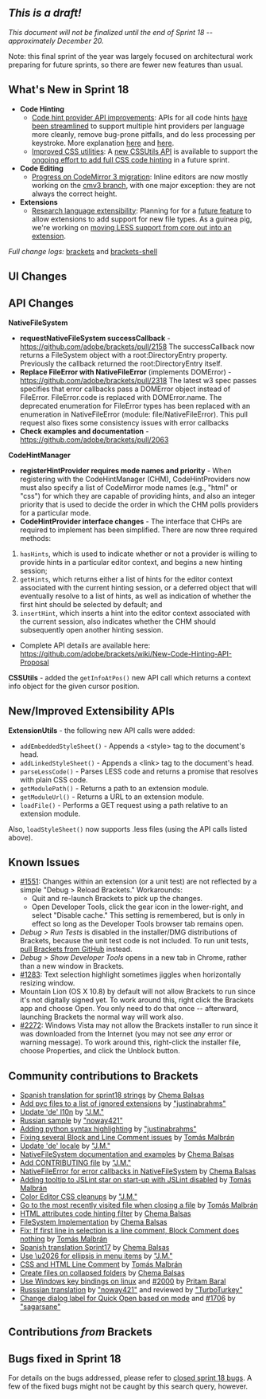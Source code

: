 _This is a draft!_
--------------------
_This document will not be finalized until the end of Sprint 18 -- approximately December 20._

Note: this final sprint of the year was largely focused on architectural work preparing for future sprints, so there are fewer new features than usual.

What's New in Sprint 18
-----------------------
* **Code Hinting**
    * [Code hint provider API improvements](https://trello.com/card/0-research-code-hint-provider-api/4f90a6d98f77505d7940ce88/723): APIs for all code hints [have been streamlined](https://github.com/adobe/brackets/wiki/New-Code-Hinting-API-Proposal) to support multiple hint providers per language more cleanly, remove bug-prone pitfalls, and do less processing per keystroke. More explanation [here](https://github.com/adobe/brackets/wiki/Code-Hinting-Functional-Specifications) and [here](https://groups.google.com/forum/?fromgroups=#!topic/brackets-dev/Luf7IN0-iAM).
    * [Improved CSS utilities](https://trello.com/card/2-css-utilities-api-to-support-code-completion/4f90a6d98f77505d7940ce88/713): A [new CSSUtils API](https://github.com/adobe/brackets/wiki/CSS-Context-API-implementation-spec) is available to support the [ongoing effort to add full CSS code hinting](https://groups.google.com/forum/?fromgroups=#!topic/brackets-dev/sAdPhV3ffOY) in a future sprint.
* **Code Editing**
    * [Progress on CodeMirror 3 migration](https://trello.com/card/2-codemirror-3-inline-editor-open-edit/4f90a6d98f77505d7940ce88/650): Inline editors are now mostly working on the [cmv3 branch](https://github.com/adobe/brackets/compare/master...cmv3), with one major exception: they are not always the correct height.
* **Extensions**
    * [Research language extensibility](https://trello.com/card/0-research-language-extensibility/4f90a6d98f77505d7940ce88/712): Planning for for a [future feature](https://trello.com/card/api-for-extensions-to-add-new-language-syntax-coloring-mode/4f90a6d98f77505d7940ce88/639) to allow extensions to add support for new file types. As a guinea pig, we're working on [moving LESS support from core out into an extension](https://trello.com/card/0-less-refactor-into-extension/4f90a6d98f77505d7940ce88/711).

_Full change logs:_ [brackets](https://github.com/adobe/brackets/compare/sprint-17...sprint-18#commits_bucket) and [brackets-shell](https://github.com/adobe/brackets-shell/compare/sprint-17...sprint-18#commits_bucket)


UI Changes
----------


API Changes
-----------

**NativeFileSystem**
- **requestNativeFileSystem successCallback** - https://github.com/adobe/brackets/pull/2158
The successCallback now returns a FileSystem object with a root:DirectoryEntry property. Previously the callback returned the root:DirectoryEntry itself.
- **Replace FileError with NativeFileError** (implements DOMError) - https://github.com/adobe/brackets/pull/2318
The latest w3 spec passes specifies that error callbacks pass a DOMError object instead of FileError. FileError.code is replaced with DOMError.name. The deprecated enumeration for FileError types has been replaced with an enumeration in NativeFileError (module: file/NativeFileError). This pull request also fixes some consistency issues with error callbacks
- **Check examples and documentation** - https://github.com/adobe/brackets/pull/2063

**CodeHintManager**
- **registerHintProvider requires mode names and priority** - When registering with the CodeHintManager (CHM), CodeHintProviders now must also specify a list of CodeMirror mode names (e.g., "html" or "css") for which they are capable of providing hints, and also an integer priority that is used to decide the order in which the CHM polls providers for a particular mode. 
- **CodeHintProvider interface changes** - The interface that CHPs are required to implement has been simplified. There are now three required methods: 
 1. ``hasHints``, which is used to indicate whether or not a provider is willing to provide hints in a particular editor context, and begins a new hinting session; 
 2. ``getHints``, which returns either a list of hints for the editor context associated with the current hinting session, or a deferred object that will eventually resolve to a list of hints, as well as indication of whether the first hint should be selected by default; and 
 3. ``insertHint``, which inserts a hint into the editor context associated with the current session, also indicates whether the CHM should subsequently open another hinting session.
- Complete API details are available here: https://github.com/adobe/brackets/wiki/New-Code-Hinting-API-Proposal

**CSSUtils** - added the ``getInfoAtPos()`` new API call which returns a context info object
for the given cursor position.

New/Improved Extensibility APIs
-------------------------------

**ExtensionUtils** - the following new API calls were added:

* ``addEmbeddedStyleSheet()`` - Appends a &lt;style&gt; tag to the document's head.
* ``addLinkedStyleSheet()`` - Appends a &lt;link&gt; tag to the document's head.
* ``parseLessCode()`` - Parses LESS code and returns a promise that resolves with plain CSS code.
* ``getModulePath()`` - Returns a path to an extension module.
* ``getModuleUrl()`` - Returns a URL to an extension module.
* ``loadFile()`` - Performs a GET request using a path relative to an extension module.

Also, ``loadStyleSheet()`` now supports .less files (using the API calls listed above).

Known Issues
------------
* [#1551](https://github.com/adobe/brackets/issues/1551): Changes within an extension (or a unit test) are not reflected by a simple "Debug > Reload Brackets." Workarounds:
    * Quit and re-launch Brackets to pick up the changes.
    * Open Developer Tools, click the gear icon in the lower-right, and select "Disable cache." This setting is remembered, but is only in effect so long as the Developer Tools browser tab remains open.
* _Debug > Run Tests_ is disabled in the installer/DMG distributions of Brackets, because the unit test code is not included. To run unit tests, [pull Brackets from GitHub](https://github.com/adobe/brackets/wiki/How-to-Hack-on-Brackets#wiki-getcode) instead.
* _Debug > Show Developer Tools_ opens in a new tab in Chrome, rather than a new window in Brackets.
* [#1283](https://github.com/adobe/brackets/issues/1283): Text selection highlight sometimes jiggles when horizontally resizing window.
* Mountain Lion (OS X 10.8) by default will not allow Brackets to run since it's not digitally signed yet.  To work around this, right click the Brackets app and choose Open.  You only need to do that once -- afterward, launching Brackets the normal way will work also.
* [#2272](https://github.com/adobe/brackets/issues/2272): Windows Vista may not allow the Brackets installer to run since it was downloaded from the Internet (you may not see _any_ error or warning message). To work around this, right-click the installer file, choose Properties, and click the Unblock button.


Community contributions to Brackets
-----------------------------------
* [Spanish translation for sprint18 strings](https://github.com/adobe/brackets/issues/2390) by [Chema Balsas](https://github.com/jbalsas)
* [Add pyc files to a list of ignored extensions](https://github.com/adobe/brackets/issues/2366) by ["justinabrahms"](https://github.com/justinabrahms)
* [Update 'de' l10n](https://github.com/adobe/brackets/issues/2367) by ["J.M."](https://github.com/mynetx)
* [Russian sample](https://github.com/adobe/brackets/issues/2320) by ["noway421"](https://github.com/noway421)
* [Adding python syntax highlighting](https://github.com/adobe/brackets/issues/2355) by ["justinabrahms"](https://github.com/justinabrahms)
* [Fixing several Block and Line Comment issues](https://github.com/adobe/brackets/issues/2342) by [Tomás Malbrán](https://github.com/TomMalbran)
* [Update 'de' locale](https://github.com/adobe/brackets/issues/2224) by ["J.M."](https://github.com/mynetx)
* [NativeFileSystem documentation and examples](https://github.com/adobe/brackets/issues/2063) by [Chema Balsas](https://github.com/jbalsas)
* [Add CONTRIBUTING file](https://github.com/adobe/brackets/issues/2304) by ["J.M."](https://github.com/mynetx)
* [NativeFileError for error callbacks in NativeFileSystem](https://github.com/adobe/brackets/issues/2318) by [Chema Balsas](https://github.com/jbalsas)
* [Adding tooltip to JSLint star on start-up with JSLint disabled](https://github.com/adobe/brackets/issues/2280) by [Tomás Malbrán](https://github.com/TomMalbran)
* [Color Editor CSS cleanups](https://github.com/adobe/brackets/issues/2225) by ["J.M."](https://github.com/mynetx)
* [Go to the most recently visited file when closing a file](https://github.com/adobe/brackets/issues/2122) by [Tomás Malbrán](https://github.com/TomMalbran)
* [HTML attributes code hinting filter](https://github.com/adobe/brackets/issues/2263) by [Chema Balsas](https://github.com/jbalsas)
* [FileSystem Implementation](https://github.com/adobe/brackets/issues/2158) by [Chema Balsas](https://github.com/jbalsas)
* [Fix: If first line in selection is a line comment, Block Comment does nothing](https://github.com/adobe/brackets/issues/2121) by [Tomás Malbrán](https://github.com/TomMalbran)
* [Spanish translation Sprint17](https://github.com/adobe/brackets/issues/2273) by [Chema Balsas](https://github.com/jbalsas)
* [Use \u2026 for ellipsis in menu items](https://github.com/adobe/brackets/issues/2240) by ["J.M."](https://github.com/mynetx)
* [CSS and HTML Line Comment](https://github.com/adobe/brackets/issues/2133) by [Tomás Malbrán](https://github.com/TomMalbran)
* [Create files on collapsed folders](https://github.com/adobe/brackets/issues/2198) by [Chema Balsas](https://github.com/jbalsas)
* [Use Windows key bindings on linux](https://github.com/adobe/brackets/issues/2331) and [#2000](https://github.com/adobe/brackets/pull/2000) by [Pritam Baral](https://github.com/pritambaral)
* [Russsian translation](https://github.com/adobe/brackets/pull/2268) by ["noway421"](https://github.com/noway421) and reviewed by ["TurboTurkey"](https://github.com/TurboTurkey) 
* [Change dialog label for Quick Open based on mode](https://github.com/adobe/brackets/pull/2298) and [#1706](https://github.com/adobe/brackets/pull/1706) by ["sagarsane"](https://github.com/sagarsane)

Contributions _from_ Brackets
-----------------------------

Bugs fixed in Sprint 18
-----------------------
For details on the bugs addressed, please refer to [closed sprint 18 bugs](https://github.com/adobe/brackets/issues?labels=&milestone=5&state=closed). A few of the fixed bugs might not be caught by this search query, however.